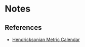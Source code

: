 # Notes

## References
* [Hendricksonian Metric Calendar](https://www.broadbandtechreport.com/home/article/16437240/time-for-a-metric-calendar)


